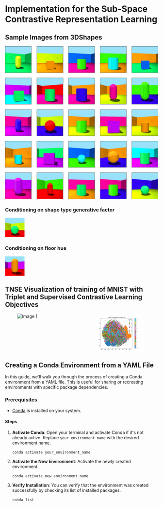 # Implementation for the Sub-Space Contrastive Representation Learning 

## Sample Images from 3DShapes

![Alt Text](Figures/output_figure.png)

### Conditioning on  shape type generative factor

![Alt Text](Figures/output.gif)

### Conditioning on floor hue

![Alt Text](Figures/floor_hue.gif)

## TNSE Visualization of training of MNIST with Triplet and Supervised Contrastive Learning Objectives

<figure style="display: flex; justify-content: space-between;">
        <img src="Figures/mnist_tripplet_animation_advanced.gif" alt="Image 1" style="width: 40%; max-width: 100%; height: auto;">
        <!-- <figcaption style="width: 45%; text-align: center; font-style: italic;">Training for triplet loss for MNIST</figcaption> -->
        <img src="Figures/mnist_scl_animation.gif" alt="Image 2" style="width: 40%; max-width: 100%; height: auto;">
        <!-- <figcaption style="width: 45%; text-align: center; font-style: italic;">Training for Supervised Contrastive loss for MNIST</figcaption> -->
</figure>


## Creating a Conda Environment from a YAML File

In this guide, we'll walk you through the process of creating a Conda environment from a YAML file. This is useful for sharing or recreating environments with specific package dependencies.

### Prerequisites

- [Conda](https://docs.conda.io/en/latest/) is installed on your system.

#### Steps

1. **Activate Conda**: Open your terminal and activate Conda if it's not already active. Replace `your_environment_name` with the desired environment name.

   ```shell
   conda activate your_environment_name
   ```

2. **Activate the New Environment**: Activate the newly created environment.
    ```shell
    conda activate new_environment_name
    ```
3. **Verify Installation**: You can verify that the environment was created successfully by checking its list of installed packages.
    ```shell
    conda list
    ```